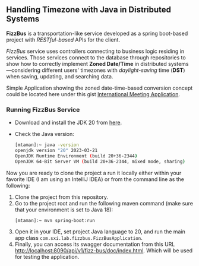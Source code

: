 ## Handling Timezone with Java in Distributed Systems

**FizzBus** is a transportation-like service developed as a spring boot-based project with _RESTful-based_ APIs for the client.

_FizzBus_ service uses controllers connecting to business logic residing in services.
Those services connect to the database through repositories to show how to correctly implement **Zoned Date/Time** in distributed systems—considering different users' timezones with _daylight-saving_ time (**DST**) when saving, updating, and searching data.

Simple Application showing the zoned date-time-based conversion concept could be located here under this gist [International Meeting Application](https://gist.github.com/mohamed-taman/1cd8e8483c033eeaac536d91e15dcd81).

### Running FizzBus Service

- Download and install the JDK 20 from [here](https://www.oracle.com/java/technologies/downloads/#java20).
- Check the Java version:

  ```bash
  [mtaman]:~ java -version
  openjdk version "20" 2023-03-21
  OpenJDK Runtime Environment (build 20+36-2344)
  OpenJDK 64-Bit Server VM (build 20+36-2344, mixed mode, sharing)
  ```

Now you are ready to clone the project a run it locally either within your favorite IDE (I am using an IntelliJ IDEA) or from the command line as the following:

1. Clone the project from this repository.
2. Go to the project root and run the following maven command (make sure that your environment is set to Java 18):
   ```bash
   [mtaman]:~ mvn spring-boot:run
   ```
3. Open it in your IDE, set project Java language to 20, and run the main app class `com.sxi.lab.fizzbus.FizzBusApplication`.
4. Finally, you can access its swagger documentation from this URL [http://localhost:8090/api/v1/fizz-bus/doc/index.html](http://localhost:8090/api/v1/fizz-bus/doc/index.html). Which will be used for testing the application.

<!--
### Related Articles

I have written 2 Java Magazine articles explaining this project and the general problems considering zoned Date-Time implementations.

1. **Part 1** - Handling Timezone with Java in Distributed Systems. _Correctly implementing Zoned Date/Time in distributed System with Java_.
2. **Part 2** - Handling Timezone with Java in Distributed Systems. _Implementing Zoned Date/Time in distributed FizzBus Service_.
-->